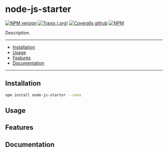 # node-js-starter

[![NPM version](https://img.shields.io/npm/v/node-js-starter.svg?style=flat-square)](https://www.npmjs.com/package/node-js-starter)
[![Travis (.org)](https://img.shields.io/travis/com/linhntaim/node-js-starter?style=flat-square)](https://app.travis-ci.com/github/linhntaim/node-js-starter)
[![Coveralls github](https://img.shields.io/coveralls/github/linhntaim/node-js-starter?style=flat-square)](https://coveralls.io/github/linhntaim/node-js-starter)
[![NPM](https://img.shields.io/npm/l/node-js-starter?style=flat-square)](https://github.com/linhntaim/node-js-starter/blob/master/LICENSE)

Description.

---

- [Installation](#installation)
- [Usage](#usage)
- [Features](#features)
- [Documentation](#documentation)

---

## Installation

```bash
npm install node-js-starter --save
```

## Usage

## Features

## Documentation
